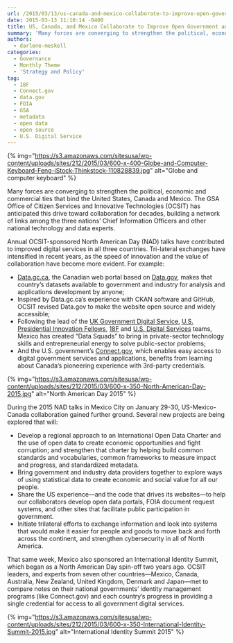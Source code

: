 ```yaml
---
url: /2015/03/13/us-canada-and-mexico-collaborate-to-improve-open-government-and-digital-services/
date: 2015-03-13 11:10:14 -0400
title: US, Canada, and Mexico Collaborate to Improve Open Government and Digital Services
summary: 'Many forces are converging to strengthen the political, economic and commercial ties that bind the United States, Canada and Mexico. The GSA Office of Citizen Services and Innovative Technologies (OCSIT) has anticipated this drive toward collaboration for decades, building a network of links among the three nations&rsquo; Chief Information Officers and other national technology and'
authors:
  - darlene-meskell
categories:
  - Governance
  - Monthly Theme
  - 'Strategy and Policy'
tag:
  - 18F
  - Connect.gov
  - data.gov
  - FOIA
  - GSA
  - metadata
  - open data
  - open source
  - U.S. Digital Service
---
```


{% img="https://s3.amazonaws.com/sitesusa/wp-content/uploads/sites/212/2015/03/600-x-400-Globe-and-Computer-Keyboard-Feng-iStock-Thinkstock-110828839.jpg" alt="Globe and computer keyboard" %} 

Many forces are converging to strengthen the political, economic and commercial ties that bind the United States, Canada and Mexico. The GSA Office of Citizen Services and Innovative Technologies (OCSIT) has anticipated this drive toward collaboration for decades, building a network of links among the three nations’ Chief Information Officers and other national technology and data experts.

Annual OCSIT-sponsored North American Day (NAD) talks have contributed to improved digital services in all three countries. Tri-lateral exchanges have intensified in recent years, as the speed of innovation and the value of collaboration have become more evident. For example:

  * [Data.gc.ca](http://open.canada.ca/en), the Canadian web portal based on [Data.gov](http://www.data.gov/), makes that country’s datasets available to government and industry for analysis and applications development by anyone;
  * Inspired by Data.gc.ca’s experience with CKAN software and GitHub, OCSIT revised Data.gov to make the website open source and widely accessible;
  * Following the lead of the [UK Government Digital Service](https://gds.blog.gov.uk/about/), [U.S. Presidential Innovation Fellows](https://www.whitehouse.gov/innovationfellows), [18F](https://18f.gsa.gov/) and [U.S. Digital Services](http://www.whitehouse.gov/digital/united-states-digital-service) teams, Mexico has created “Data Squads” to bring in private-sector technology skills and entrepreneurial energy to solve public-sector problems;
  * And the U.S. government’s [Connect.gov](https://www.connect.gov/), which enables easy access to digital government services and applications, benefits from learning about Canada’s pioneering experience with 3rd-party credentials.

{% img="https://s3.amazonaws.com/sitesusa/wp-content/uploads/sites/212/2015/03/600-x-350-North-American-Day-2015.jpg" alt="North American Day 2015" %}

During the 2015 NAD talks in Mexico City on January 29-30, US-Mexico-Canada collaboration gained further ground. Several new projects are being explored that will:

  * Develop a regional approach to an International Open Data Charter and the use of open data to create economic opportunities and fight corruption; and strengthen that charter by helping build common standards and vocabularies, common frameworks to measure impact and progress, and standardized metadata.
  * Bring government and industry data providers together to explore ways of using statistical data to create economic and social value for all our people.
  * Share the US experience—and the code that drives its websites—to help our collaborators develop open data portals, FOIA document request systems, and other sites that facilitate public participation in government.
  * Initiate trilateral efforts to exchange information and look into systems that would make it easier for people and goods to move back and forth across the continent, and strengthen cybersecurity in all of North America.

That same week, Mexico also sponsored an International Identity Summit, which began as a North American Day spin-off two years ago. OCSIT leaders, and experts from seven other countries—Mexico, Canada, Australia, New Zealand, United Kingdom, Denmark and Japan—met to compare notes on their national governments’ identity management programs (like Connect.gov) and each country’s progress in providing a single credential for access to all government digital services.

{% img="https://s3.amazonaws.com/sitesusa/wp-content/uploads/sites/212/2015/03/600-x-350-International-Identity-Summit-2015.jpg" alt="International Identity Summit 2015" %}